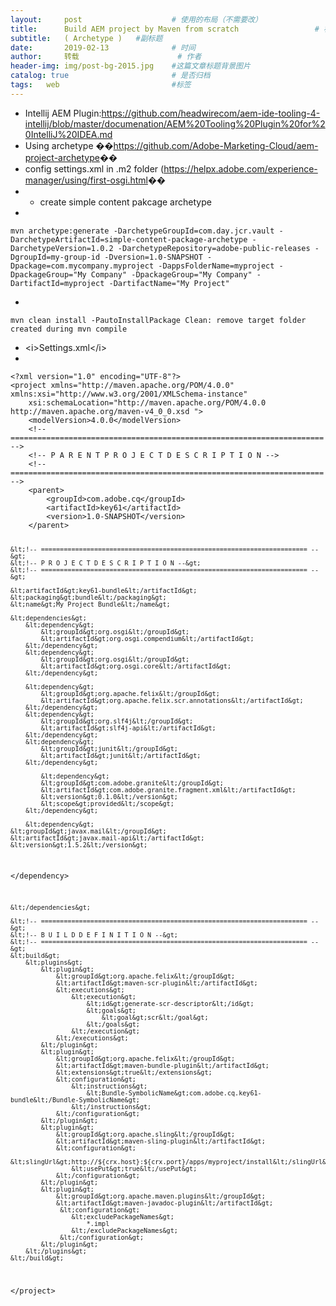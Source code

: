 ```yaml
---
layout:     post   				    # 使用的布局（不需要改）
title:      Build AEM project by Maven from scratch 				# 标题 
subtitle:   ( Archetype )   #副标题
date:       2019-02-13 				# 时间
author:     转载 						# 作者
header-img: img/post-bg-2015.jpg 	#这篇文章标题背景图片
catalog: true 						# 是否归档
tags:	web							#标签
---
```

<ul>
<li>Intellij AEM Plugin:<a href="https://github.com/headwirecom/aem-ide-tooling-4-intellij/blob/master/documenation/AEM%20Tooling%20Plugin%20for%20IntelliJ%20IDEA.md">https://github.com/headwirecom/aem-ide-tooling-4-intellij/blob/master/documenation/AEM%20Tooling%20Plugin%20for%20IntelliJ%20IDEA.md</a></li>
<li>Using archetype         ��<a href="https://github.com/Adobe-Marketing-Cloud/aem-project-archetype">https://github.com/Adobe-Marketing-Cloud/aem-project-archetype</a>��</li>
<li>config settings.xml in .m2 folder (<a href="https://helpx.adobe.com/experience-manager/using/first-osgi.html">https://helpx.adobe.com/experience-manager/using/first-osgi.html</a>��</li>
<li>
<ul>
<li>create simple content pakcage archetype</li>
</ul>
</li>
<li></li>
</ul>
<pre><code>mvn archetype:generate -DarchetypeGroupId=com.day.jcr.vault -DarchetypeArtifactId=simple-content-package-archetype -DarchetypeVersion=1.0.2 -DarchetypeRepository=adobe-public-releases -DgroupId=my-group-id -Dversion=1.0-SNAPSHOT -Dpackage=com.mycompany.myproject -DappsFolderName=myproject -DpackageGroup=&quot;My Company&quot; -DpackageGroup=&quot;My Company&quot; -DartifactId=myproject -DartifactName=&quot;My Project&quot;
</code></pre>
<ul>
<li></li>
</ul>
<pre><code>mvn clean install -PautoInstallPackage Clean: remove target folder created during mvn compile
</code></pre>
<ul>
<li>&lt;i&gt;Settings.xml&lt;/i&gt;</li>
<li></li>
</ul>
<pre><code>&lt;?xml version=&quot;1.0&quot; encoding=&quot;UTF-8&quot;?&gt;
&lt;project xmlns=&quot;http://maven.apache.org/POM/4.0.0&quot; xmlns:xsi=&quot;http://www.w3.org/2001/XMLSchema-instance&quot;
    xsi:schemaLocation=&quot;http://maven.apache.org/POM/4.0.0 http://maven.apache.org/maven-v4_0_0.xsd &quot;&gt;
    &lt;modelVersion&gt;4.0.0&lt;/modelVersion&gt;
    &lt;!-- ====================================================================== --&gt;
    &lt;!-- P A R E N T P R O J E C T D E S C R I P T I O N --&gt;
    &lt;!-- ====================================================================== --&gt;
    &lt;parent&gt;
        &lt;groupId&gt;com.adobe.cq&lt;/groupId&gt;
        &lt;artifactId&gt;key61&lt;/artifactId&gt;
        &lt;version&gt;1.0-SNAPSHOT&lt;/version&gt;
    &lt;/parent&gt;
 
    &lt;!-- ====================================================================== --&gt;
    &lt;!-- P R O J E C T D E S C R I P T I O N --&gt;
    &lt;!-- ====================================================================== --&gt;
 
    &lt;artifactId&gt;key61-bundle&lt;/artifactId&gt;
    &lt;packaging&gt;bundle&lt;/packaging&gt;
    &lt;name&gt;My Project Bundle&lt;/name&gt;
 
    &lt;dependencies&gt;
        &lt;dependency&gt;
            &lt;groupId&gt;org.osgi&lt;/groupId&gt;
            &lt;artifactId&gt;org.osgi.compendium&lt;/artifactId&gt;
        &lt;/dependency&gt;
        &lt;dependency&gt;
            &lt;groupId&gt;org.osgi&lt;/groupId&gt;
            &lt;artifactId&gt;org.osgi.core&lt;/artifactId&gt;
        &lt;/dependency&gt;
                 
        &lt;dependency&gt;
            &lt;groupId&gt;org.apache.felix&lt;/groupId&gt;
            &lt;artifactId&gt;org.apache.felix.scr.annotations&lt;/artifactId&gt;
        &lt;/dependency&gt;
        &lt;dependency&gt;
            &lt;groupId&gt;org.slf4j&lt;/groupId&gt;
            &lt;artifactId&gt;slf4j-api&lt;/artifactId&gt;
        &lt;/dependency&gt;
        &lt;dependency&gt;
            &lt;groupId&gt;junit&lt;/groupId&gt;
            &lt;artifactId&gt;junit&lt;/artifactId&gt;
        &lt;/dependency&gt;
             
            &lt;dependency&gt; 
            &lt;groupId&gt;com.adobe.granite&lt;/groupId&gt; 
            &lt;artifactId&gt;com.adobe.granite.fragment.xml&lt;/artifactId&gt;
            &lt;version&gt;0.1.0&lt;/version&gt; 
            &lt;scope&gt;provided&lt;/scope&gt; 
        &lt;/dependency&gt;
         
        &lt;dependency&gt;
    &lt;groupId&gt;javax.mail&lt;/groupId&gt;
    &lt;artifactId&gt;javax.mail-api&lt;/artifactId&gt;
    &lt;version&gt;1.5.2&lt;/version&gt;
&lt;/dependency&gt;
         
        
    &lt;/dependencies&gt;
 
    &lt;!-- ====================================================================== --&gt;
    &lt;!-- B U I L D D E F I N I T I O N --&gt;
    &lt;!-- ====================================================================== --&gt;
    &lt;build&gt;
        &lt;plugins&gt;
            &lt;plugin&gt;
                &lt;groupId&gt;org.apache.felix&lt;/groupId&gt;
                &lt;artifactId&gt;maven-scr-plugin&lt;/artifactId&gt;
                &lt;executions&gt;
                    &lt;execution&gt;
                        &lt;id&gt;generate-scr-descriptor&lt;/id&gt;
                        &lt;goals&gt;
                            &lt;goal&gt;scr&lt;/goal&gt;
                        &lt;/goals&gt;
                    &lt;/execution&gt;
                &lt;/executions&gt;
            &lt;/plugin&gt;
            &lt;plugin&gt;
                &lt;groupId&gt;org.apache.felix&lt;/groupId&gt;
                &lt;artifactId&gt;maven-bundle-plugin&lt;/artifactId&gt;
                &lt;extensions&gt;true&lt;/extensions&gt;
                &lt;configuration&gt;
                    &lt;instructions&gt;
                        &lt;Bundle-SymbolicName&gt;com.adobe.cq.key61-bundle&lt;/Bundle-SymbolicName&gt;
                    &lt;/instructions&gt;
                &lt;/configuration&gt;
            &lt;/plugin&gt;
            &lt;plugin&gt;
                &lt;groupId&gt;org.apache.sling&lt;/groupId&gt;
                &lt;artifactId&gt;maven-sling-plugin&lt;/artifactId&gt;
                &lt;configuration&gt;
                    &lt;slingUrl&gt;http://${crx.host}:${crx.port}/apps/myproject/install&lt;/slingUrl&gt;
                    &lt;usePut&gt;true&lt;/usePut&gt;
                &lt;/configuration&gt;
            &lt;/plugin&gt;
            &lt;plugin&gt;
                &lt;groupId&gt;org.apache.maven.plugins&lt;/groupId&gt;
                &lt;artifactId&gt;maven-javadoc-plugin&lt;/artifactId&gt;
                 &lt;configuration&gt;
                    &lt;excludePackageNames&gt;
                        *.impl
                    &lt;/excludePackageNames&gt;
                 &lt;/configuration&gt;
            &lt;/plugin&gt;
        &lt;/plugins&gt;
    &lt;/build&gt;
&lt;/project&gt;
</code></pre>
